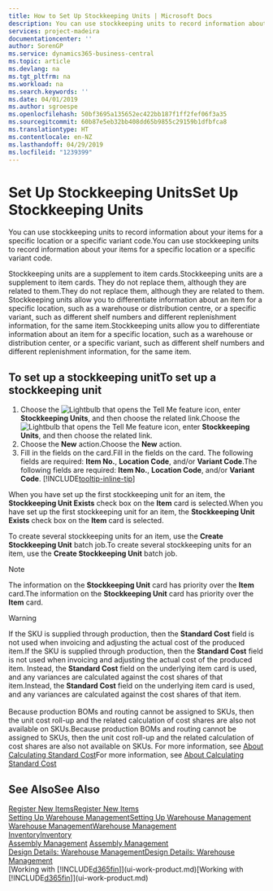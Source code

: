 ```yaml
---
title: How to Set Up Stockkeeping Units | Microsoft Docs
description: You can use stockkeeping units to record information about your items for a specific location or a specific variant code.
services: project-madeira
documentationcenter: ''
author: SorenGP
ms.service: dynamics365-business-central
ms.topic: article
ms.devlang: na
ms.tgt_pltfrm: na
ms.workload: na
ms.search.keywords: ''
ms.date: 04/01/2019
ms.author: sgroespe
ms.openlocfilehash: 50bf3695a135652ec422bb187f1ff2fef06f3a35
ms.sourcegitcommit: 60b87e5eb32bb408dd65b9855c29159b1dfbfca8
ms.translationtype: HT
ms.contentlocale: en-NZ
ms.lasthandoff: 04/29/2019
ms.locfileid: "1239399"
---
```

# <a name="set-up-stockkeeping-units"></a><span data-ttu-id="43220-103">Set Up Stockkeeping Units</span><span class="sxs-lookup"><span data-stu-id="43220-103">Set Up Stockkeeping Units</span></span>
<span data-ttu-id="43220-104">You can use stockkeeping units to record information about your items for a specific location or a specific variant code.</span><span class="sxs-lookup"><span data-stu-id="43220-104">You can use stockkeeping units to record information about your items for a specific location or a specific variant code.</span></span>  

 <span data-ttu-id="43220-105">Stockkeeping units are a supplement to item cards.</span><span class="sxs-lookup"><span data-stu-id="43220-105">Stockkeeping units are a supplement to item cards.</span></span> <span data-ttu-id="43220-106">They do not replace them, although they are related to them.</span><span class="sxs-lookup"><span data-stu-id="43220-106">They do not replace them, although they are related to them.</span></span> <span data-ttu-id="43220-107">Stockkeeping units allow you to differentiate information about an item for a specific location, such as a warehouse or distribution centre, or a specific variant, such as different shelf numbers and different replenishment information, for the same item.</span><span class="sxs-lookup"><span data-stu-id="43220-107">Stockkeeping units allow you to differentiate information about an item for a specific location, such as a warehouse or distribution center, or a specific variant, such as different shelf numbers and different replenishment information, for the same item.</span></span>  

## <a name="to-set-up-a-stockkeeping-unit"></a><span data-ttu-id="43220-108">To set up a stockkeeping unit</span><span class="sxs-lookup"><span data-stu-id="43220-108">To set up a stockkeeping unit</span></span>  

1.  <span data-ttu-id="43220-109">Choose the ![Lightbulb that opens the Tell Me feature](media/ui-search/search_small.png "Tell me what you want to do") icon, enter **Stockkeeping Units**, and then choose the related link.</span><span class="sxs-lookup"><span data-stu-id="43220-109">Choose the ![Lightbulb that opens the Tell Me feature](media/ui-search/search_small.png "Tell me what you want to do") icon, enter **Stockkeeping Units**, and then choose the related link.</span></span>  
2.  <span data-ttu-id="43220-110">Choose the **New** action.</span><span class="sxs-lookup"><span data-stu-id="43220-110">Choose the **New** action.</span></span>  
3.  <span data-ttu-id="43220-111">Fill in the fields on the card.</span><span class="sxs-lookup"><span data-stu-id="43220-111">Fill in the fields on the card.</span></span> <span data-ttu-id="43220-112">The following fields are required: **Item No.**, **Location Code**, and/or **Variant Code**.</span><span class="sxs-lookup"><span data-stu-id="43220-112">The following fields are required: **Item No.**, **Location Code**, and/or **Variant Code**.</span></span> [!INCLUDE[tooltip-inline-tip](includes/tooltip-inline-tip_md.md)]  

<span data-ttu-id="43220-113">When you have set up the first stockkeeping unit for an item, the **Stockkeeping Unit Exists** check box on the **Item** card is selected.</span><span class="sxs-lookup"><span data-stu-id="43220-113">When you have set up the first stockkeeping unit for an item, the **Stockkeeping Unit Exists** check box on the **Item** card is selected.</span></span>  

<span data-ttu-id="43220-114">To create several stockkeeping units for an item, use the **Create Stockkeeping Unit** batch job.</span><span class="sxs-lookup"><span data-stu-id="43220-114">To create several stockkeeping units for an item, use the **Create Stockkeeping Unit** batch job.</span></span>  

> [!NOTE]  
>  <span data-ttu-id="43220-115">The information on the **Stockkeeping Unit** card has priority over the **Item** card.</span><span class="sxs-lookup"><span data-stu-id="43220-115">The information on the **Stockkeeping Unit** card has priority over the **Item** card.</span></span>

> [!Warning]
> <span data-ttu-id="43220-116">If the SKU is supplied through production, then the **Standard Cost** field is not used when invoicing and adjusting the actual cost of the produced item.</span><span class="sxs-lookup"><span data-stu-id="43220-116">If the SKU is supplied through production, then the **Standard Cost** field is not used when invoicing and adjusting the actual cost of the produced item.</span></span> <span data-ttu-id="43220-117">Instead, the **Standard Cost** field on the underlying item card is used, and any variances are calculated against the cost shares of that item.</span><span class="sxs-lookup"><span data-stu-id="43220-117">Instead, the **Standard Cost** field on the underlying item card is used, and any variances are calculated against the cost shares of that item.</span></span><br /><br />
> <span data-ttu-id="43220-118">Because production BOMs and routing cannot be assigned to SKUs, then the unit cost roll-up and the related calculation of cost shares are also not available on SKUs.</span><span class="sxs-lookup"><span data-stu-id="43220-118">Because production BOMs and routing cannot be assigned to SKUs, then the unit cost roll-up and the related calculation of cost shares are also not available on SKUs.</span></span> <span data-ttu-id="43220-119">For more information, see [About Calculating Standard Cost](finance-about-calculating-standard-cost.md)</span><span class="sxs-lookup"><span data-stu-id="43220-119">For more information, see [About Calculating Standard Cost](finance-about-calculating-standard-cost.md)</span></span>

## <a name="see-also"></a><span data-ttu-id="43220-120">See Also</span><span class="sxs-lookup"><span data-stu-id="43220-120">See Also</span></span>  
[<span data-ttu-id="43220-121">Register New Items</span><span class="sxs-lookup"><span data-stu-id="43220-121">Register New Items</span></span>](inventory-how-register-new-items.md)  
[<span data-ttu-id="43220-122">Setting Up Warehouse Management</span><span class="sxs-lookup"><span data-stu-id="43220-122">Setting Up Warehouse Management</span></span>](warehouse-setup-warehouse.md)  
[<span data-ttu-id="43220-123">Warehouse Management</span><span class="sxs-lookup"><span data-stu-id="43220-123">Warehouse Management</span></span>](warehouse-manage-warehouse.md)  
[<span data-ttu-id="43220-124">Inventory</span><span class="sxs-lookup"><span data-stu-id="43220-124">Inventory</span></span>](inventory-manage-inventory.md)  
<span data-ttu-id="43220-125">[Assembly Management](assembly-assemble-items.md)  </span><span class="sxs-lookup"><span data-stu-id="43220-125">[Assembly Management](assembly-assemble-items.md)  </span></span>  
[<span data-ttu-id="43220-126">Design Details: Warehouse Management</span><span class="sxs-lookup"><span data-stu-id="43220-126">Design Details: Warehouse Management</span></span>](design-details-warehouse-management.md)  
<span data-ttu-id="43220-127">[Working with [!INCLUDE[d365fin](includes/d365fin_md.md)]](ui-work-product.md)</span><span class="sxs-lookup"><span data-stu-id="43220-127">[Working with [!INCLUDE[d365fin](includes/d365fin_md.md)]](ui-work-product.md)</span></span>  
